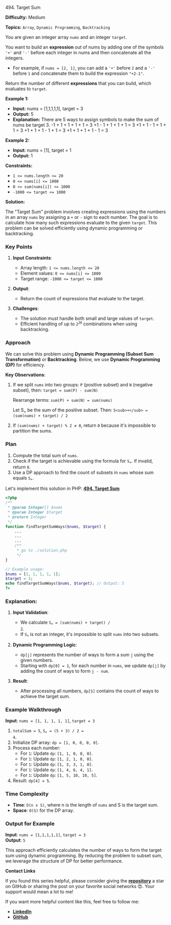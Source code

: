 494\. Target Sum

**Difficulty:** Medium

**Topics:** `Array`, `Dynamic Programming`, `Backtracking`

You are given an integer array `nums` and an integer `target`.

You want to build an **expression** out of nums by adding one of the symbols `'+'` and `'-'` before each integer in nums and then concatenate all the integers.

- For example, if `nums = [2, 1]`, you can add a `'+'` before `2` and a `'-'` before `1` and concatenate them to build the expression `"+2-1"`.

Return the number of different **expressions** that you can build, which evaluates to `target`.

**Example 1:**

- **Input:** nums = [1,1,1,1,1], target = 3
- **Output:** 5
- **Explanation:** There are 5 ways to assign symbols to make the sum of nums be target 3.
  -1 + 1 + 1 + 1 + 1 = 3
  +1 - 1 + 1 + 1 + 1 = 3
  +1 + 1 - 1 + 1 + 1 = 3
  +1 + 1 + 1 - 1 + 1 = 3
  +1 + 1 + 1 + 1 - 1 = 3

**Example 2:**

- **Input:** nums = [1], target = 1
- **Output:** 1



**Constraints:**

- `1 <= nums.length <= 20`
- `0 <= nums[i] <= 1000`
- `0 <= sum(nums[i]) <= 1000`
- `-1000 <= target <= 1000`


**Solution:**

The "Target Sum" problem involves creating expressions using the numbers in an array `nums` by assigning a `+` or `-` sign to each number. The goal is to calculate how many such expressions evaluate to the given `target`. This problem can be solved efficiently using dynamic programming or backtracking.

### **Key Points**
1. **Input Constraints**:
   - Array length: `1 <= nums.length <= 20`
   - Element values: `0 <= nums[i] <= 1000`
   - Target range: `-1000 <= target <= 1000`
2. **Output**:
   - Return the count of expressions that evaluate to the target.

3. **Challenges**:
   - The solution must handle both small and large values of `target`.
   - Efficient handling of up to <code>2<sup>20</sup></code> combinations when using backtracking.


### **Approach**
We can solve this problem using **Dynamic Programming (Subset Sum Transformation)** or **Backtracking**. Below, we use **Dynamic Programming (DP)** for efficiency.

**Key Observations**:
1. If we split `nums` into two groups: `P` (positive subset) and `N` (negative subset), then: `target = sum(P) - sum(N)`

   Rearrange terms:    `sum(P) + sum(N) = sum(nums)`

   Let S<sub>+</sub> be the sum of the positive subset. Then:    `S<sub>+</sub> = (sum(nums) + target) / 2`

2. If `(sum(nums) + target) % 2 ≠ 0`, return `0` because it's impossible to partition the sums.


### **Plan**
1. Compute the total sum of `nums`.
2. Check if the target is achievable using the formula for <code>S<sub>+</sub></code>. If invalid, return `0`.
3. Use a DP approach to find the count of subsets in `nums` whose sum equals <code>S<sub>+</sub></code>.

Let's implement this solution in PHP: **[494. Target Sum](https://github.com/mah-shamim/leet-code-in-php/tree/main/algorithms/000494-target-sum/solution.php)**

```php
<?php
/**
 * @param Integer[] $nums
 * @param Integer $target
 * @return Integer
 */
function findTargetSumWays($nums, $target) {
    ...
    ...
    ...
    /**
     * go to ./solution.php
     */
}

// Example usage:
$nums = [1, 1, 1, 1, 1];
$target = 3;
echo findTargetSumWays($nums, $target); // Output: 5
?>
```

### Explanation:

1. **Input Validation**:
   - We calculate <code>S<sub>+</sub> = (sum(nums) + target) / 2</code>.
   - If <code>S<sub>+</sub></code> is not an integer, it's impossible to split `nums` into two subsets.

2. **Dynamic Programming Logic**:
   - `dp[j]` represents the number of ways to form a sum `j` using the given numbers.
   - Starting with `dp[0] = 1`, for each number in `nums`, we update `dp[j]` by adding the count of ways to form `j - num`.

3. **Result**:
   - After processing all numbers, `dp[S]` contains the count of ways to achieve the target sum.


### **Example Walkthrough**
**Input**: `nums = [1, 1, 1, 1, 1]`, `target = 3`
1. `totalSum = 5`, <code>S<sub>+</sub> = (5 + 3) / 2 = 4</code>.
2. Initialize DP array: `dp = [1, 0, 0, 0, 0]`.
3. Process each number:
   - For `1`: Update `dp`: `[1, 1, 0, 0, 0]`.
   - For `1`: Update `dp`: `[1, 2, 1, 0, 0]`.
   - For `1`: Update `dp`: `[1, 3, 3, 1, 0]`.
   - For `1`: Update `dp`: `[1, 4, 6, 4, 1]`.
   - For `1`: Update `dp`: `[1, 5, 10, 10, 5]`.
4. Result: `dp[4] = 5`.


### **Time Complexity**
- **Time**: `O(n x S)`, where n is the length of `nums` and S is the target sum.
- **Space**: `O(S)` for the DP array.


### **Output for Example**
**Input**: `nums = [1,1,1,1,1]`, `target = 3`  
**Output**: `5`


This approach efficiently calculates the number of ways to form the target sum using dynamic programming. By reducing the problem to subset sum, we leverage the structure of DP for better performance.

**Contact Links**

If you found this series helpful, please consider giving the **[repository](https://github.com/mah-shamim/leet-code-in-php)** a star on GitHub or sharing the post on your favorite social networks 😍. Your support would mean a lot to me!

If you want more helpful content like this, feel free to follow me:

- **[LinkedIn](https://www.linkedin.com/in/arifulhaque/)**
- **[GitHub](https://github.com/mah-shamim)**
